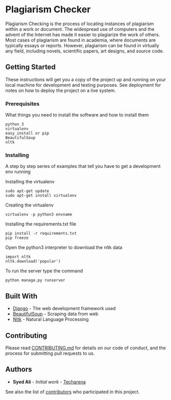 # Plagiarism Checker

Plagiarism Checking  is the process of locating instances of plagiarism within a work or document. The widespread use of computers and the advent of the Internet has made it easier to plagiarize the work of others. Most cases of plagiarism are found in academia, where documents are typically essays or reports. However, plagiarism can be found in virtually any field, including novels, scientific papers, art designs, and source code.



## Getting Started

These instructions will get you a copy of the project up and running on your local machine for development and testing purposes. See deployment for notes on how to deploy the project on a live system.

### Prerequisites

What things you need to install the software and how to install them

```
python 3
virtualenv
easy_install or pip
BeautifulSoup
nltk
```

### Installing

A step by step series of examples that tell you have to get a development env running

Installing the virtualenv

```
sudo apt-get update
sudo apt-get install virtualenv
```
Creating the virtualenv

```
virtualenv -p python3 envname
```

Installing the requirements.txt file
```
pip install -r requirements.txt
pip freeze
```
Open the python3 interpreter to download the nltk data

```
import nltk
nltk.download('popular')
```
To run the server type the command

 ```
python manage.py runserver
 ```
## Built With

* [Django](https://docs.djangoproject.com/en/2.0/) - The web development framework used
* [BeautifulSoup](https://www.crummy.com/software/BeautifulSoup/bs4/doc/) - Scraping data from web
* [Nltk](http://www.nltk.org/) - Natural Language Processing

## Contributing

Please read [CONTRIBUTING.md](https://github.com/syedsiddhiqq/plagiarismchecker/blob/master/CONTRIBUTORS.md) for details on our code of conduct, and the process for submitting pull requests to us.



## Authors

* **Syed Ali** - *Initial work* - [Techarena](https://github.com/syedsiddhiqq)

See also the list of [contributors](https://github.com/syedsiddhiqq/contributors) who participated in this project.
